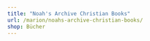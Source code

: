 ```yaml
---
title: "Noah's Archive Christian Books"
url: /marion/noahs-archive-christian-books/
shop: Bücher
---
```

